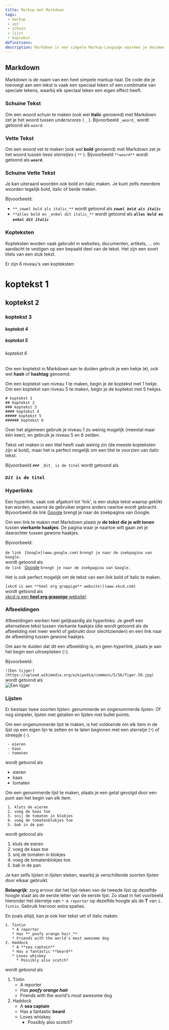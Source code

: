 ```yaml
---
title: Markup met Markdown
tags: 
 - markup
 - vet
 - schuin
 - lijst
 - koptekst
definitions:
description: Markdown is een simpele Markup-Language waarmee je documenten kan maken in een Code Editor. Je kan titels, alinea's, vette tekst, schuine tekst, lijsten, ... aanmaken met behulp van duidelijke annotaties.
---
```



## Markdown

Markdown is de naam van een heel simpele markup-taal. De code die je toevoegt aan een tekst is vaak een speciaal teken of een combinatie van speciale tekens, waarbij elk speciaal teken een eigen effect heeft.

### Schuine Tekst

Om een woord schuin te maken (ook wel **italic** genoemd) met Markdown zet je het woord tussen _underscores_ ( `_` ). Bijvoorbeeld `_woord_` wordt getoond als _`woord`_.

### Vette Tekst

Om een woord vet te maken (ook wel **bold** genoemd) met Markdown zet je het woord tussen _twee sterretjes_ ( `**` ). Bijvoorbeeld `**woord**` wordt getoond als **`woord`**.

### Schuine Vette Tekst

Je kan uiteraard woorden ook bold _en_ italic maken. Je kunt zelfs meerdere woorden tegelijk bold, italic of beide maken.

Bijvoorbeeld:
 -  `**_zowel bold als italic_**` wordt getoond als **_`zowel bold als italic`_**
 - `**alles bold en _enkel dit italic_**` wordt getoond als **`alles bold en `_`enkel dit italic`_**

### Kopteksten

Kopteksten worden vaak gebruikt in websites, documenten, artikels, ... om aandacht te vestigen op een bepaald deel van de tekst. Het zijn een soort titels van een stuk tekst.

Er zijn 6 niveau's van kopteksten:

# koptekst 1
## koptekst 2
### koptekst 3
#### koptekst 4
##### koptekst 5
###### koptekst 6

Om een koptekst in Markdown aan te duiden gebruik je een hekje (`#`), ook wel **hash** of **hashtag** genoemd. 

Om een koptekst van niveau 1 te maken, begin je de koptekst met 1 hekje. Om een koptekst van niveau 5 te maken, begin je de koptekst met 5 hekjes.

```
# koptekst 1
## koptekst 2
### koptekst 3
#### koptekst 4
##### koptekst 5
###### koptekst 6
```

Over het algemeen gebruik je niveau 1 zo weinig mogelijk (meestal maar één keer), en gebruik je niveau 5 en 6 zelden.

Tekst vet maken in een titel heeft vaak weinig zin (de meeste kopteksten zijn al bold), maar het is perfect mogelijk om een titel te voorzien van italic tekst.

Bijvoorbeeld `### _Dit_ is de titel` wordt getoond als 

###  _`Dit`_` is de titel`

### Hyperlinks

Een hyperlink, vaak ook afgekort tot 'link', is een stukje tekst waarop geklikt kan worden, waarna de gebruiker ergens anders naartoe wordt gebracht. Bijvoorbeeld de link [Google](www.google.com) brengt je naar de zoekpagina van Google.

Om een link te maken met Markdown plaats je **de tekst die je wilt tonen** tussen **vierkante haakjes**. De pagina waar je naartoe wilt gaan zet je daarachter tussen gewone haakjes.

Bijvoorbeeld: 

`de link ` `[Google](www.google.com)` `brengt je naar de zoekpagina van Google.` 
<br>wordt getoond als<br>
`de link ` [Google](`www.google.com`) `brengt je naar de zoekpagina van Google.` 

Het is ook perfect mogelijk om de tekst van een link bold of italic te maken.

`[xkcd is een **heel erg grappige** website!](www.xkcd.com)`
<br>wordt getoond als<br>
[xkcd is een **heel erg grappige** website!](www.xkcd.com)

### Afbeeldingen

Afbeeldingen werken heel gelijkaardig als hyperlinks: Je geeft een alternatieve tekst tussen vierkante haakjes (die wordt getoond als de afbeelding niet meer werkt of gebruikt door slechtzienden) en een link naar de afbeelding tussen gewone haakjes. 

Om aan te duiden dat dit een afbeelding is, en geen hyperlink, plaats je aan het begin een uitroepteken (`!`).

Bijvoorbeeld:

`![Een tijger](https://upload.wikimedia.org/wikipedia/commons/5/56/Tiger.50.jpg)`
<br>wordt getoond als<br>
![Een tijger](https://upload.wikimedia.org/wikipedia/commons/5/56/Tiger.50.jpg)

### Lijsten

Er bestaan twee soorten lijsten: genummerde en ongenummerde lijsten. Of nog simpeler, lijsten met getallen en lijsten met bullet points.

Om een ongenummerde lijst te maken, is het voldoende om elk item in de lijst op een eigen lijn te zetten en te laten beginnen met een sterretje (`*`) of streepje (`-`).

```
 - eieren
 - kaas
 - tomaten
```
wordt getoond als 
 - eieren
 - kaas
 - tomaten

Om een genummerde lijst te maken, plaats je een getal gevolgd door een punt aan het begin van elk item.


```
 1. kluts de eieren
 2. voeg de kaas toe
 3. snij de tomaten in blokjes
 4. voeg de tomatenblokjes toe
 5. bak in de pan
```
wordt getoond als 
 1. kluts de eieren
 2. voeg de kaas toe
 3. snij de tomaten in blokjes
 4. voeg de tomatenblokjes toe
 5. bak in de pan

Je kan zelfs lijsten in lijsten steken, waarbij je verschillende soorten lijsten door elkaar gebruikt. 

**Belangrijk**: zorg ervoor dat het lijst-teken van de tweede lijst op dezelfde hoogte staat als de eerste letter van de eerste lijst. Zo staat in het voorbeeld hieronder het sterretje van `* A reporter` op dezelfde hoogte als de **T** van `1. Tintin`. Gebruik hiervoor extra spaties.

En zoals altijd, kan je ook hier tekst vet of italic maken.

```
1. Tintin
   * A reporter
   * Has **_poofy orange hair_**
   * Friends with the world's most awesome dog
2. Haddock
   * A **sea captain**
   * Has a fantastic **beard**
   * Loves whiskey
     * Possibly also scotch?
```
wordt getoond als 
1. Tintin
   * A reporter
   * Has **_poofy orange hair_**
   * Friends with the world's most awesome dog
2. Haddock
   * A **sea captain**
   * Has a fantastic **beard**
   * Loves whiskey
     * Possibly also scotch?

   